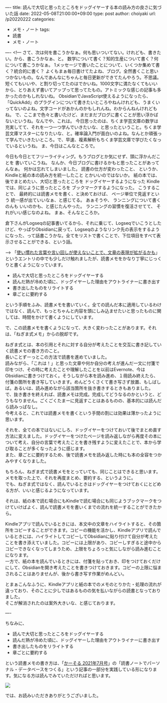 —-
title: 読んで大切と思ったところをドッグイヤーする本の読み方の良さに気づいた話
date: 2022-05-08T21:00:00+09:00
type: post
author: choiyaki
url: /p20220222
categories:
  - メモ・ノート
tags:
  - 読書
  - メモ・ノート

—-
<!—
さて、次は何を書こうかなぁ。何も思いついてない。けれども、書きたい。から、書こうかなぁ、と。
数学について書く？知的生産について書く？何について書こうかなぁ。
1メッセージで書いたことについて、いくつか集めて書く？統合的に書く？
よくもまぁ毎日書けてたよね、ブログ。全然書くこと思いつかないもの。なんであんなにちゃんと毎日更新ができてたんやろう。不思議。
短くてもいいや、と割り切ってたのはでかいね。1000文字に満たなくてもいいから、とりあえず書いてアップって思ってたもの。アトミックな感じの記事も多かったのかもしれないね。
ObsidianでJavaScript使えるようになったら、「QuickAdd」のプラグインについて書きたいところやねんけれども、うまくいってないのよね。文字コードがあかんのかもしれんね。わからんねんけれどもね。
で、ここまで色々と書いたけど、まだまだブログに書くことが思い浮かばないというね。なんでや、これは。
今日思ったのは、ちくま学芸文庫の数学は充実してて、それを一つ一つ学んでいきたいな、と思ったということ。ちくま学芸文庫マスターになりたいな、と。確率論入門が面白いのよね。なんとか頑張って学んでいきたいところ。で、早速、複素解析もちくま学芸文庫で学びたくなっているというね。
ま、今日はこんなところで。

今日も今日とてフリーライティング。もうブログとか気にせず、頭に浮かんだことを
書いていこうね。
なんか、今日ブログに書けるかもと思ったことがあってんなぁ。
何かは忘れてしまいました。
読書の仕方が変わったこと、
というか、Kindleと紙の本の読み方を統一したこと
とかいいのではないか。
紙の本では、後でまとめたい、大切と思ったところを
ドッグイヤーするようになった
Kindleでは、同じように思ったところを
ブックマークするようになった。
こうすることで、
最終的には読書メモを書く、と決めておけば、
ページ単位で見返すという
統一感が出ていいなぁ、と感じてる。
あぁそうや、
ランニングについて書くのんも
いいのかも、と感じたんやった。
ランニングの習慣を復活させてて、
それがいい感じなのよね。
まぁ、そんなところか。

倉下さんがLogseqの記事書いてるから、それに乗じて、Logseqでいこうとしたけど、やっぱりObsidianに戻って、Logseqのようなリンク先の表示をするようになった、って話書こうかな。全てをリストで書くことで、下位項目をすべて表示させることができる、という話。

—>
「[使い慣れた言葉や言い回しが使えないことで、文章の表現が拡がるかも](https://choiyaki.com/p20211010/)」というエントリの中でも少しだけ触れましたが、読書メモをかなり丁寧にじっくりと書くようになっています。  

-   読んで大切と思ったところをドッグイヤーする
-   読んだ熱が冷めた頃に、ドッグイヤーした理由をアウトライナーに書き出す
-   書き出したものをリライトする
-   章ごとに要約する

という手順をふみ、読書メモを書いていく。全ての読んだ本に適用しているわけではなく、読んで、もっとちゃんと内容を頭にしみ込ませたいと思ったものに関しては、時間をかけて書くようにしています。

で、この読書メモを書くようになって、大きく変わったことがあります。それは、「ねぎま式メモ」からの脱却です。

ねぎま式とは、本の引用とそれに対する自分が考えたことを交互に書き記していく読書メモの書き方のこと。  
長いことずーっとこの方法で読書を進めていました。  
読みながら、「これは！」と思った文章や何か自分の考えが進んだ一文に付箋で印をつけ、その時に考えたことや理解したことを以前はEvernote、今はObsidianに書きつけておく。そうしながら本を読み進め、１冊読み終えたら、付箋の箇所を書き写していきます。めんどうくさくて書き写さず放置、もしばしば。あるいは、読み進めながら該当箇所を抜き書きするときもありました。  
で、抜き書きを終えれば、読書メモは完成。完成してどうなるのかというと、どうもなりません。ごくごくたまーに見返すことはあるものの、基本的には読んだら読みっぱなし。  
今考えると、これでは読書メモを書くという手間の割には効果は薄かったように思います。

それを、全ての本ではないにしろ、ドッグイヤーをつけておいて後でまとめ直す方法に変えました。ドッグイヤーをつけたページを読み返しながら再度その本について考え、自分の言葉で考えたことを書き残すように変えたことで、本から学び取ることが多くなったように感じます。  
また、章ごとに要約するため、後で読書メモを読み返した時にも本の全容をつかみやすくなりました。

もちろん、ねぎま式で読書メモをとっていても、同じことはできると思います。メモを取った上で、それを再度まとめ、要約する、というように。  
でも、ねぎま式ではなく、読んでいるときはドッグイヤーをつけておくにとどめる方が、いいと感じるようになっています。

それは、紙の本で読む場合にもKindleで読む場合にも同じようブックマークをつけていけばよく、読んで読書メモを書いくまでの流れを統一することができたから。

Kindleアプリで読んでいるときには、本文中の文章をハイライトすると、その箇所をコピーすることができます。コピーの機能を活かし、Kindleアプリで読んでいるときには、ハイライトしてコピーしてObsidianに貼り付けて自分が考えたことを書き添えていました。コピーには上限があり、コピーしすぎると途中からコピーできなくなってしまうため、上限をちょろっと気にしながら読み進むことになります。  
一方で、紙の本を読んでいるときには、付箋を貼っておき、印をつけておくだけにして、Obsidianを開き考えたことを書きつけておきます。コピーの上限に悩まされることはありませんが、後から書き写す作業がめんどい。

とまぁこんなふうに、Kindleアプリと紙の本でのメモのとりかた・処理の流れが違っており、そのことに少しではあるものの気を払いながらの読書となっておりました。  
そこが解消されたのは案外大きいな、と感じております。

—-

ちなみに、

-   読んで大切と思ったところをドッグイヤーする
-   読んだ熱が冷めた頃に、ドッグイヤーした理由をアウトライナーに書き出す
-   書き出したものをリライトする
-   章ごとに要約する

という読書メモの書き方は、「[かーそる 2021年7月号](https://www.amazon.co.jp/%E3%81%8B%E3%83%BC%E3%81%9D%E3%82%8B-2021%E5%B9%B47%E6%9C%88%E5%8F%B7-%E5%80%89%E4%B8%8B%E5%BF%A0%E6%86%B2-ebook/dp/B09C7P156M?&linkCode=li2&tag=choiyaki81-22&linkId=b778dd056ce5b03c5cf5fc11c7fce72d&language=ja_JP&ref_=as_li_ss_il)」の「読書ノートでパーソナル・データベースをつくる」という記事の一部分を実践している形になります。気になる方は読んでみていただければと思います。

[![](https://gyazo.com/6ac52c10dcc381cf5ae25fdeb6a40daa.jpg)](https://www.amazon.co.jp/%E3%81%8B%E3%83%BC%E3%81%9D%E3%82%8B-2021%E5%B9%B47%E6%9C%88%E5%8F%B7-%E5%80%89%E4%B8%8B%E5%BF%A0%E6%86%B2-ebook/dp/B09C7P156M?&linkCode=li2&tag=choiyaki81-22&linkId=b778dd056ce5b03c5cf5fc11c7fce72d&language=ja_JP&ref_=as_li_ss_il)

では、お読みいただきありがとうございました。